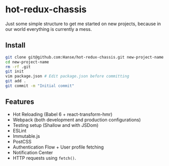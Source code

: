 # hot-redux-chassis

Just some simple structure to get me started on new projects, because in our world everything is currently a mess.

## Install
```bash
git clone git@github.com:Hanse/hot-redux-chassis.git new-project-name
cd new-project-name
rm -rf .git
git init
vim package.json # Edit package.json before committing
git add .
git commit -m "Initial commit"
```

## Features

* Hot Reloading (Babel 6 + react-transform-hmr)
* Webpack (both development and production configurations)
* Testing setup (Shallow and with JSDom)
* ESLint
* Immutable.js
* PostCSS
* Authentication Flow + User profile fetching
* Notification Center
* HTTP requests using `fetch()`.
